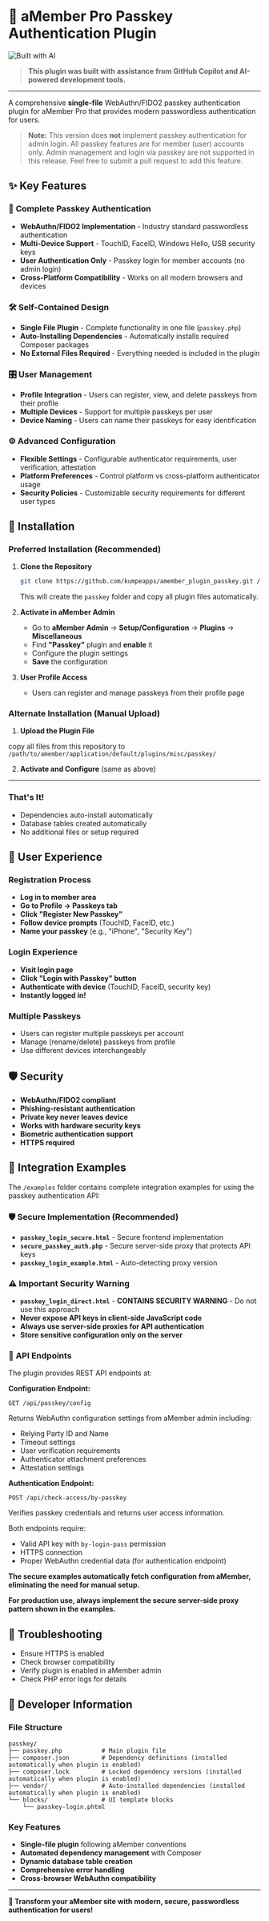 # 🔐 aMember Pro Passkey Authentication Plugin

![Built with AI](https://img.shields.io/badge/Built%20with-AI-blue?logo=githubcopilot)
> **This plugin was built with assistance from GitHub Copilot and AI-powered development tools.**

---

A comprehensive **single-file** WebAuthn/FIDO2 passkey authentication plugin for aMember Pro that provides modern passwordless authentication for users.

> **Note:** This version does **not** implement passkey authentication for admin login. All passkey features are for member (user) accounts only. Admin management and login via passkey are not supported in this release. Feel free to submit a pull request to add this feature.

## ✨ **Key Features**

### 🔑 **Complete Passkey Authentication**

- **WebAuthn/FIDO2 Implementation** - Industry standard passwordless authentication
- **Multi-Device Support** - TouchID, FaceID, Windows Hello, USB security keys
- **User Authentication Only** - Passkey login for member accounts (no admin login)
- **Cross-Platform Compatibility** - Works on all modern browsers and devices

### 🛠️ **Self-Contained Design**

- **Single File Plugin** - Complete functionality in one file (`passkey.php`)
- **Auto-Installing Dependencies** - Automatically installs required Composer packages
- **No External Files Required** - Everything needed is included in the plugin

### 🎛️ **User Management**

- **Profile Integration** - Users can register, view, and delete passkeys from their profile
- **Multiple Devices** - Support for multiple passkeys per user
- **Device Naming** - Users can name their passkeys for easy identification

### ⚙️ **Advanced Configuration**

- **Flexible Settings** - Configurable authenticator requirements, user verification, attestation
- **Platform Preferences** - Control platform vs cross-platform authenticator usage
- **Security Policies** - Customizable security requirements for different user types

## 🚀 Installation

### **Preferred Installation (Recommended)**

1. **Clone the Repository**

   ```bash
   git clone https://github.com/kumpeapps/amember_plugin_passkey.git /path/to/amember/application/default/plugins/misc/passkey
   ```

   This will create the `passkey` folder and copy all plugin files automatically.

2. **Activate in aMember Admin**

   - Go to **aMember Admin** → **Setup/Configuration** → **Plugins** → **Miscellaneous**
   - Find **"Passkey"** plugin and **enable** it
   - Configure the plugin settings
   - **Save** the configuration

3. **User Profile Access**

   - Users can register and manage passkeys from their profile page

### **Alternate Installation (Manual Upload)**

1. **Upload the Plugin File**

copy all files from this repository to `/path/to/amember/application/default/plugins/misc/passkey/`

2. **Activate and Configure** (same as above)

---

### **That's It!**

- Dependencies auto-install automatically
- Database tables created automatically
- No additional files or setup required

## 🎯 **User Experience**

### **Registration Process**

- **Log in to member area**
- **Go to Profile → Passkeys tab**
- **Click "Register New Passkey"**
- **Follow device prompts** (TouchID, FaceID, etc.)
- **Name your passkey** (e.g., "iPhone", "Security Key")

### **Login Experience**

- **Visit login page**
- **Click "Login with Passkey" button**
- **Authenticate with device** (TouchID, FaceID, security key)
- **Instantly logged in!**

### **Multiple Passkeys**

- Users can register multiple passkeys per account
- Manage (rename/delete) passkeys from profile
- Use different devices interchangeably

## 🛡️ **Security**

- **WebAuthn/FIDO2 compliant**
- **Phishing-resistant authentication**
- **Private key never leaves device**
- **Works with hardware security keys**
- **Biometric authentication support**
- **HTTPS required**

## 🔧 **Integration Examples**

The `/examples` folder contains complete integration examples for using the passkey authentication API:

### 🛡️ **Secure Implementation (Recommended)**

- **`passkey_login_secure.html`** - Secure frontend implementation
- **`secure_passkey_auth.php`** - Secure server-side proxy that protects API keys
- **`passkey_login_example.html`** - Auto-detecting proxy version

### ⚠️ **Important Security Warning**

- **`passkey_login_direct.html`** - **CONTAINS SECURITY WARNING** - Do not use this approach
- **Never expose API keys in client-side JavaScript code**
- **Always use server-side proxies for API authentication**
- **Store sensitive configuration only on the server**

### 📡 **API Endpoints**

The plugin provides REST API endpoints at:

**Configuration Endpoint:**

```http
GET /api/passkey/config
```

Returns WebAuthn configuration settings from aMember admin including:

- Relying Party ID and Name
- Timeout settings
- User verification requirements
- Authenticator attachment preferences
- Attestation settings

**Authentication Endpoint:**

```http
POST /api/check-access/by-passkey
```

Verifies passkey credentials and returns user access information.

Both endpoints require:

- Valid API key with `by-login-pass` permission
- HTTPS connection
- Proper WebAuthn credential data (for authentication endpoint)

**The secure examples automatically fetch configuration from aMember, eliminating the need for manual setup.**

**For production use, always implement the secure server-side proxy pattern shown in the examples.**

## 🐛 **Troubleshooting**

- Ensure HTTPS is enabled
- Check browser compatibility
- Verify plugin is enabled in aMember admin
- Check PHP error logs for details

## 📝 **Developer Information**

### File Structure

```text
passkey/
├── passkey.php           # Main plugin file
├── composer.json         # Dependency definitions (installed automatically when plugin is enabled)
├── composer.lock         # Locked dependency versions (installed automatically when plugin is enabled)
├── vendor/               # Auto-installed dependencies (installed automatically when plugin is enabled)
└── blocks/               # UI template blocks
    └── passkey-login.phtml
```

### Key Features

- **Single-file plugin** following aMember conventions
- **Automated dependency management** with Composer
- **Dynamic database table creation**
- **Comprehensive error handling**
- **Cross-browser WebAuthn compatibility**

---

**🚀 Transform your aMember site with modern, secure, passwordless authentication for users!**
